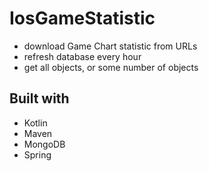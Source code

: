 # IosGameStatistic

- download Game Chart statistic from URLs
- refresh database every hour
- get all objects, or some number of objects

## Built with

- Kotlin
- Maven
- MongoDB
- Spring 


